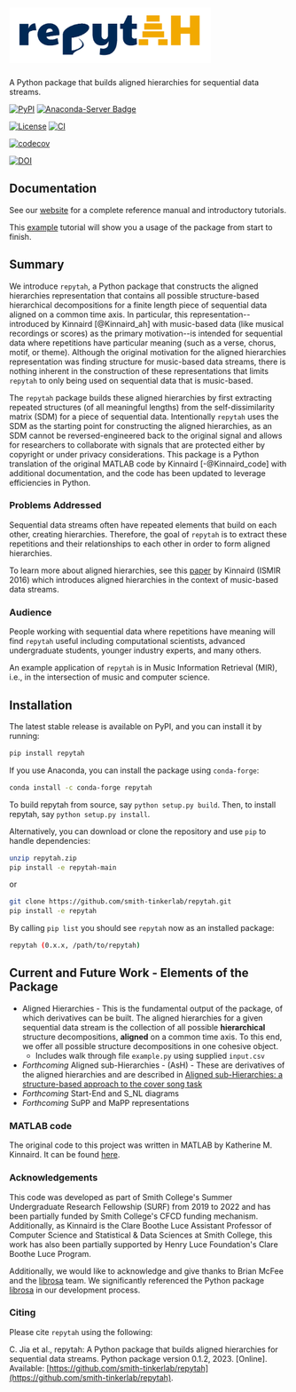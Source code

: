 # <img alt="repytah" src="branding/repytah_logo.png" height="100">

A Python package that builds aligned hierarchies for sequential data streams.

[![PyPI](https://img.shields.io/pypi/v/repytah.svg)](https://pypi.python.org/pypi/repytah)
[![Anaconda-Server Badge](https://anaconda.org/conda-forge/repytah/badges/version.svg)](https://anaconda.org/conda-forge/repytah)

[![License](https://img.shields.io/pypi/l/repytah.svg)](https://github.com/smith-tinkerlab/repytah/blob/main/LICENSE.md)
[![CI](https://github.com/smith-tinkerlab/repytah/actions/workflows/check_repytah.yml/badge.svg)](https://github.com/smith-tinkerlab/repytah/actions/workflows/check_repytah.yml)

[![codecov](https://codecov.io/gh/tinkerlab/repytah/branch/main/graph/badge.svg?token=ULWnUHaIJC)](https://codecov.io/gh/tinkerlab/repytah)

[![DOI](https://zenodo.org/badge/DOI/10.5281/zenodo.7931423.svg)](https://doi.org/10.5281/zenodo.7931423)





## Documentation

See our [website](https://repytah.readthedocs.io/en/latest/index.html) for a complete reference manual and introductory tutorials.

This [example](https://repytah.readthedocs.io/en/latest/example_vignette.html) tutorial will show you a usage of the package from start to finish.

## Summary

We introduce `repytah`, a Python package that constructs the aligned hierarchies representation that contains all possible structure-based hierarchical decompositions for a finite length piece of sequential data aligned on a common time axis. In particular, this representation--introduced by Kinnaird [@Kinnaird_ah] with music-based data (like musical recordings or scores) as the primary motivation--is intended for sequential data where repetitions have particular meaning (such as a verse, chorus, motif, or theme). Although the original motivation for the aligned hierarchies representation was finding structure for music-based data streams, there is nothing inherent in the construction of these representations that limits `repytah` to only being used on sequential data that is music-based. 

The `repytah` package builds these aligned hierarchies by first extracting repeated structures (of all meaningful lengths) from the self-dissimilarity matrix (SDM) for a piece of sequential data. Intentionally `repytah` uses the SDM as the starting point for constructing the aligned hierarchies, as an SDM cannot be reversed-engineered back to the original signal and allows for researchers to collaborate with signals that are protected either by copyright or under privacy considerations. This package is a Python translation of the original MATLAB code by Kinnaird [-@Kinnaird_code] with additional documentation, and the code has been updated to leverage efficiencies in Python. 

### Problems Addressed

Sequential data streams often have repeated elements that build on each other, creating hierarchies. Therefore, the goal of `repytah` is to extract these repetitions and their relationships to each other in order to form aligned hierarchies.

To learn more about aligned hierarchies, see this [paper](https://s18798.pcdn.co/ismir2016/wp-content/uploads/sites/2294/2016/07/020_Paper.pdf) by Kinnaird (ISMIR 2016) which introduces aligned hierarchies in the context of music-based data streams.

### Audience

People working with sequential data where repetitions have meaning will find `repytah` useful including computational scientists, advanced undergraduate students, younger industry experts, and many others.

An example application of `repytah` is in Music Information Retrieval (MIR), i.e., in the intersection of music and computer science.

## Installation

The latest stable release is available on PyPI, and you can install it by running:

```bash
pip install repytah
```

If you use Anaconda, you can install the package using `conda-forge`:

```bash
conda install -c conda-forge repytah
```

To build repytah from source, say `python setup.py build`.
Then, to install repytah, say `python setup.py install`.

Alternatively, you can download or clone the repository and use `pip` to handle dependencies:

```bash
unzip repytah.zip
pip install -e repytah-main
```

or

```bash
git clone https://github.com/smith-tinkerlab/repytah.git
pip install -e repytah
```

By calling `pip list` you should see `repytah` now as an installed package:

```bash
repytah (0.x.x, /path/to/repytah)
```

## Current and Future Work - Elements of the Package

* Aligned Hierarchies - This is the fundamental output of the package, of which derivatives can be built. The aligned hierarchies for a given sequential data stream is the collection of all possible **hierarchical** structure decompositions, **aligned** on a common time axis. To this end, we offer all possible structure decompositions in one cohesive object.
  * Includes walk through file `example.py` using supplied `input.csv`
* _Forthcoming_ Aligned sub-Hierarchies - (AsH) - These are derivatives of the aligned hierarchies and are described in [Aligned sub-Hierarchies: a structure-based approach to the cover song task](http://ismir2018.ircam.fr/doc/pdfs/81_Paper.pdf)
* _Forthcoming_ Start-End and S_NL diagrams
* _Forthcoming_ SuPP and MaPP representations

### MATLAB code

The original code to this project was written in MATLAB by Katherine M. Kinnaird. It can be found [here](https://github.com/kmkinnaird/ThesisCode).

### Acknowledgements

This code was developed as part of Smith College's Summer Undergraduate Research Fellowship (SURF) from 2019 to 2022 and has been partially funded by Smith College's CFCD funding mechanism. Additionally, as Kinnaird is the Clare Boothe Luce Assistant Professor of Computer Science and Statistical & Data Sciences at Smith College, this work has also been partially supported by Henry Luce Foundation's Clare Boothe Luce Program.

Additionally, we would like to acknowledge and give thanks to Brian McFee and the [librosa](https://github.com/librosa) team. We significantly referenced the Python package [librosa](https://github.com/librosa/librosa) in our development process.

### Citing

Please cite `repytah` using the following:

C. Jia et al., repytah: A Python package that builds aligned hierarchies for sequential data streams. Python package version 0.1.2, 2023. [Online]. Available: [https://github.com/smith-tinkerlab/repytah](https://github.com/smith-tinkerlab/repytah).
